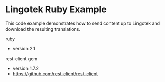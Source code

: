 Lingotek Ruby Example
=====================
This code example demonstrates how to send content up to Lingotek and download the resulting translations.

ruby
- version 2.1

rest-client gem
- version 1.7.2
- https://github.com/rest-client/rest-client
